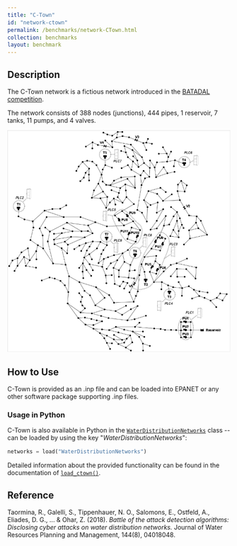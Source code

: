 ```yaml
---
title: "C-Town"
id: "network-ctown"
permalink: /benchmarks/network-CTown.html
collection: benchmarks
layout: benchmark
---
```



## Description

The C-Town network is a fictious network introduced in the [BATADAL competition](BATADAL.html).

The network consists of 388 nodes (junctions), 444 pipes, 1 reservoir, 7 tanks, 11 pumps, and 4 valves.

<img src="../static/benchmarks/network-ctown/ctown_plot.png"/>

## How to Use

C-Town is provided as an .inp file and can be loaded into EPANET or any other software package
supporting .inp files.

### Usage in Python

C-Town is also available in Python in the
[`WaterDistributionNetworks`](https://water-benchmark-hub.readthedocs.io/en/stable/water_benchmark_hub.networks.html#water_benchmark_hub.networks.networks.WaterDistributionNetworks)
class -- can be loaded by using the key "*WaterDistributionNetworks*":
```python
networks = load("WaterDistributionNetworks")
```

Detailed information about the provided functionality can be found in the documentation of
[`load_ctown()`](https://water-benchmark-hub.readthedocs.io/en/stable/water_benchmark_hub.networks.html#water_benchmark_hub.networks.networks.WaterDistributionNetworks.load_ctown).


## Reference

Taormina, R., Galelli, S., Tippenhauer, N. O., Salomons, E., Ostfeld, A., Eliades, D. G., ... &
Ohar, Z. (2018).
*Battle of the attack detection algorithms: Disclosing cyber attacks on water distribution networks.*
Journal of Water Resources Planning and Management, 144(8), 04018048.